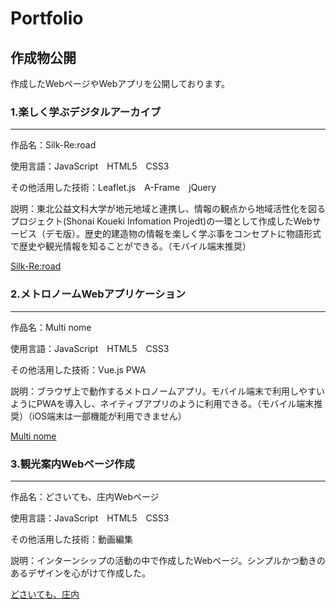 Portfolio
=======================
## 作成物公開
作成したWebページやWebアプリを公開しております。

### 1.楽しく学ぶデジタルアーカイブ
-------------------------------
作品名：Silk-Re:road

使用言語：JavaScript　HTML5　CSS3

その他活用した技術：Leaflet.js　A-Frame　jQuery

説明：東北公益文科大学が地元地域と連携し、情報の観点から地域活性化を図るプロジェクト(Shonai Koueki Infomation Projedt)の一環として作成したWebサービス（デモ版）。歴史的建造物の情報を楽しく学ぶ事をコンセプトに物語形式で歴史や観光情報を知ることができる。（モバイル端末推奨）

[Silk-Re:road](https://ryusei-jp-y.github.io/portfolio/Silk-Reroad/index.html)

### 2.メトロノームWebアプリケーション
-------------------------------
作品名：Multi nome

使用言語：JavaScript　HTML5　CSS3

その他活用した技術：Vue.js PWA

説明：ブラウザ上で動作するメトロノームアプリ。モバイル端末で利用しやすいようにPWAを導入し、ネイティブアプリのように利用できる。（モバイル端末推奨）（iOS端末は一部機能が利用できません）

[Multi nome](https://ryusei-jp-y.github.io/portfolio/Multinome/index.html)

### 3.観光案内Webページ作成
-------------------------------
作品名：どさいても、庄内Webページ

使用言語：JavaScript　HTML5　CSS3

その他活用した技術：動画編集

説明：インターンシップの活動の中で作成したWebページ。シンプルかつ動きのあるデザインを心がけて作成した。

[どさいても、庄内](https://ryusei-jp-y.github.io/portfolio/intern-web/shonai.html)
